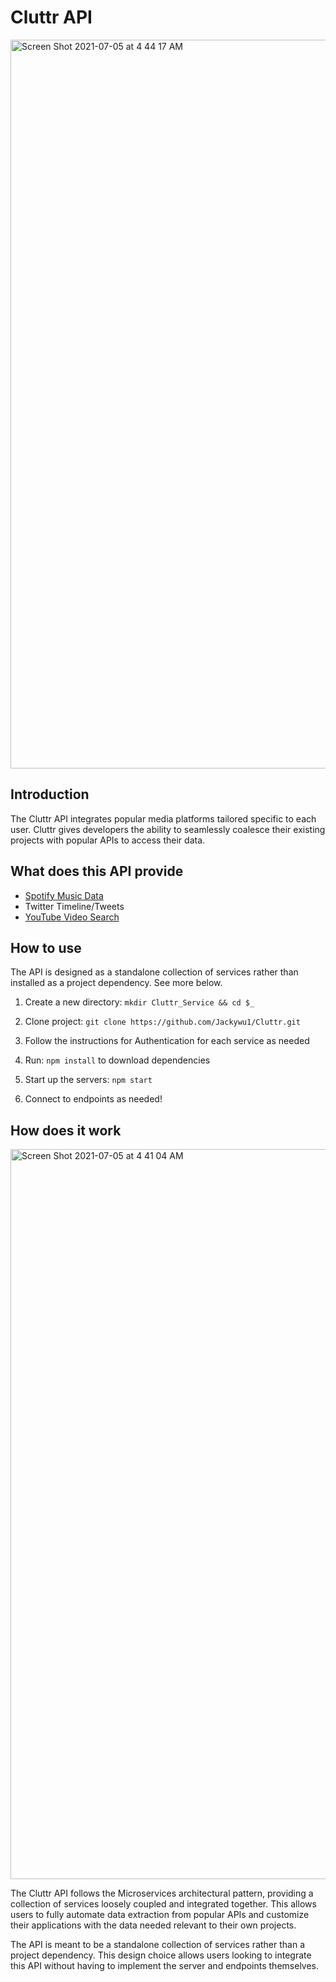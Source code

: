 # Cluttr API

<img width="1166" alt="Screen Shot 2021-07-05 at 4 44 17 AM" src="https://user-images.githubusercontent.com/72538359/124466692-b68e5900-dd4b-11eb-87bf-33137d487880.png">

## Introduction

The Cluttr API integrates popular media platforms tailored specific to each user.
Cluttr gives developers the ability to seamlessly coalesce their existing projects with popular APIs to access their data. 

## What does this API provide

- [Spotify Music Data](https://github.com/Jackywu1/Cluttr/tree/main/spotify)
- Twitter Timeline/Tweets
- [YouTube Video Search](https://github.com/Jackywu1/Cluttr/tree/main/youtube)

## How to use

The API is designed as a standalone collection of services rather than installed as a project dependency. See more below.

1. Create a new directory: ```mkdir Cluttr_Service && cd $_```

2. Clone project: ```git clone https://github.com/Jackywu1/Cluttr.git```

3. Follow the instructions for Authentication for each service as needed

4. Run: ```npm install``` to download dependencies

5. Start up the servers: ```npm start```

6. Connect to endpoints as needed!

## How does it work

<img width="1168" alt="Screen Shot 2021-07-05 at 4 41 04 AM" src="https://user-images.githubusercontent.com/72538359/124466730-c443de80-dd4b-11eb-8372-8d686730668f.png">

The Cluttr API follows the Microservices architectural pattern, providing a collection of services loosely coupled and integrated together.
This allows users to fully automate data extraction from popular APIs and customize their applications with the data needed relevant to their own projects. 

The API is meant to be a standalone collection of services rather than a project dependency.
This design choice allows users looking to integrate this API without having to implement the server and endpoints themselves.
